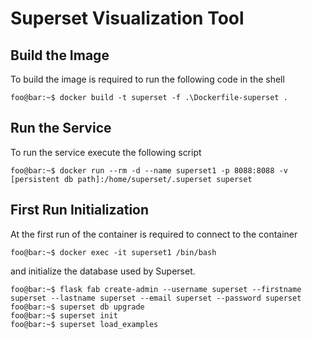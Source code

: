 Superset Visualization Tool
===========================


Build the Image
---------------

To build the image is required to run the following code in the shell

```console
foo@bar:~$ docker build -t superset -f .\Dockerfile-superset .
```

Run the Service
---------------

To run the service execute the following script

```console
foo@bar:~$ docker run --rm -d --name superset1 -p 8088:8088 -v [persistent db path]:/home/superset/.superset superset
```

First Run Initialization
------------------------

At the first run of the container is required to connect to the container 

```console
foo@bar:~$ docker exec -it superset1 /bin/bash
```

and initialize the database used by Superset.

```console
foo@bar:~$ flask fab create-admin --username superset --firstname superset --lastname superset --email superset --password superset
foo@bar:~$ superset db upgrade
foo@bar:~$ superset init
foo@bar:~$ superset load_examples
```